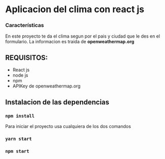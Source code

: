 # Aplicacion del clima con react js


### Características

En este proyecto te da el clima segun por el pais y ciudad que le des en el formulario. La informacion es traida de **openweathermap.org** 

## REQUISITOS:

- React js
- node js
- npm
- APIKey de openweathermap.org

## Instalacion de las dependencias

### `npm install`

Para iniciar el proyecto usa cualquiera de los dos comandos

### `yarn start`
### `npm start`